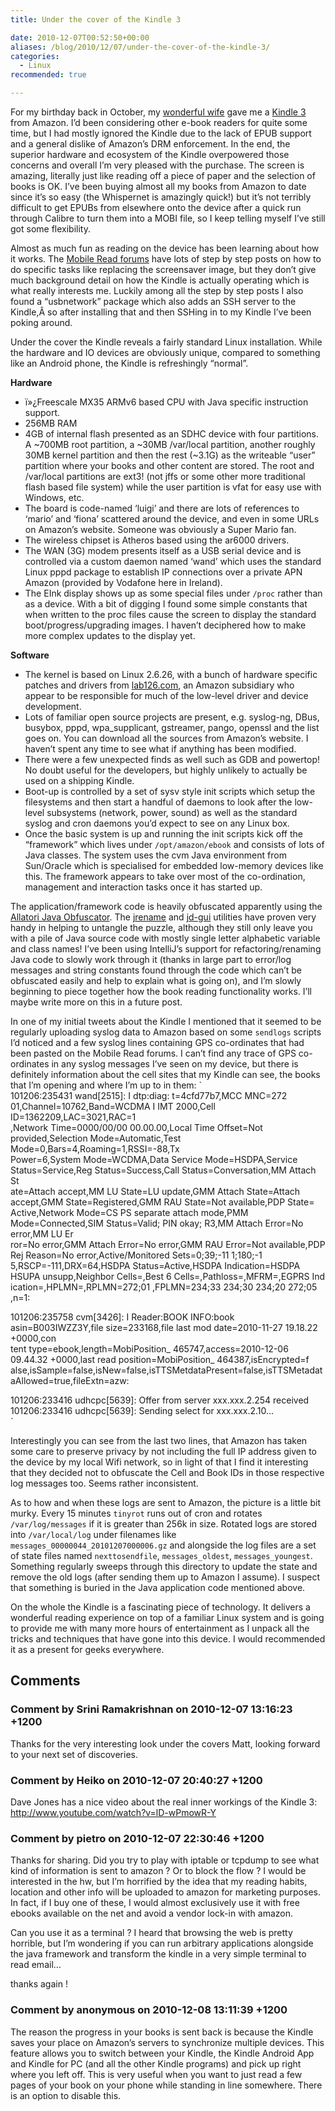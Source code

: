 ```yaml
---
title: Under the cover of the Kindle 3

date: 2010-12-07T00:52:50+00:00
aliases: /blog/2010/12/07/under-the-cover-of-the-kindle-3/
categories:
  - Linux
recommended: true

---
```

For my birthday back in October, my [wonderful wife][1] gave me a [Kindle 3][2] from Amazon. I&#8217;d been considering other e-book readers for quite some time, but I had mostly ignored the Kindle due to the lack of EPUB support and a general dislike of Amazon&#8217;s DRM enforcement. In the end, the superior hardware and ecosystem of the Kindle overpowered those concerns and overall I&#8217;m very pleased with the purchase. The screen is amazing, literally just like reading off a piece of paper and the selection of books is OK. I&#8217;ve been buying almost all my books from Amazon to date since it&#8217;s so easy (the Whispernet is amazingly quick!) but it&#8217;s not terribly difficult to get EPUBs from elsewhere onto the device after a quick run through Calibre to turn them into a MOBI file, so I keep telling myself I&#8217;ve still got some flexibility.

Almost as much fun as reading on the device has been learning about how it works. The [Mobile Read forums][3] have lots of step by step posts on how to do specific tasks like replacing the screensaver image, but they don&#8217;t give much background detail on how the Kindle is actually operating which is what really interests me. Luckily among all the step by step posts I also found a &#8220;usbnetwork&#8221; package which also adds an SSH server to the Kindle,Â so after installing that and then SSHing in to my Kindle I&#8217;ve been poking around.

Under the cover the Kindle reveals a fairly standard Linux installation. While the hardware and IO devices are obviously unique, compared to something like an Android phone, the Kindle is refreshingly &#8220;normal&#8221;.

**Hardware**

  * ï»¿Freescale MX35 ARMv6 based CPU with Java specific instruction support.
  * 256MB RAM
  * 4GB of internal flash presented as an SDHC device with four partitions. A ~700MB root partition, a ~30MB /var/local partition, another roughly 30MB kernel partition and then the rest (~3.1G) as the writeable &#8220;user&#8221; partition where your books and other content are stored. The root and /var/local partitions are ext3! (not jffs or some other more traditional flash based file system) while the user partition is vfat for easy use with Windows, etc.
  * The board is code-named &#8216;luigi&#8217; and there are lots of references to &#8216;mario&#8217; and &#8216;fiona&#8217; scattered around the device, and even in some URLs on Amazon&#8217;s website. Someone was obviously a Super Mario fan.
  * The wireless chipset is Atheros based using the ar6000 drivers.
  * The WAN (3G) modem presents itself as a USB serial device and is controlled via a custom daemon named &#8216;wand&#8217; which uses the standard Linux pppd package to establish IP connections over a private APN Amazon (provided by Vodafone here in Ireland).
  * The EInk display shows up as some special files under `/proc` rather than as a device. With a bit of digging I found some simple constants that when written to the proc files cause the screen to display the standard boot/progress/upgrading images. I haven&#8217;t deciphered how to make more complex updates to the display yet.

**Software**

  * The kernel is based on Linux 2.6.26, with a bunch of hardware specific patches and drivers from [lab126.com][4], an Amazon subsidiary who appear to be responsible for much of the low-level driver and device development.
  * Lots of familiar open source projects are present, e.g. syslog-ng, DBus, busybox, pppd, wpa_supplicant, gstreamer, pango, openssl and the list goes on. You can download all the sources from Amazon&#8217;s website. I haven&#8217;t spent any time to see what if anything has been modified.
  * There were a few unexpected finds as well such as GDB and powertop! No doubt useful for the developers, but highly unlikely to actually be used on a shipping Kindle.
  * Boot-up is controlled by a set of sysv style init scripts which setup the filesystems and then start a handful of daemons to look after the low-level subsystems (network, power, sound) as well as the standard syslog and cron daemons you&#8217;d expect to see on any Linux box.
  * Once the basic system is up and running the init scripts kick off the &#8220;framework&#8221; which lives under `/opt/amazon/ebook` and consists of lots of Java classes. The system uses the cvm Java environment from Sun/Oracle which is specialised for embedded low-memory devices like this. The framework appears to take over most of the co-ordination, management and interaction tasks once it has started up.

The application/framework code is heavily obfuscated apparently using the [Allatori Java Obfuscator][5]. The [jrename][6] and [jd-gui][7] utilities have proven very handy in helping to untangle the puzzle, although they still only leave you with a pile of Java source code with mostly single letter alphabetic variable and class names! I&#8217;ve been using IntelliJ&#8217;s support for refactoring/renaming Java code to slowly work through it (thanks in large part to error/log messages and string constants found through the code which can&#8217;t be obfuscated easily and help to explain what is going on), and I&#8217;m slowly beginning to piece together how the book reading functionality works. I&#8217;ll maybe write more on this in a future post.

In one of my initial tweets about the Kindle I mentioned that it seemed to be regularly uploading syslog data to Amazon based on some `sendlogs` scripts I&#8217;d noticed and a few syslog lines containing GPS co-ordinates that had been pasted on the Mobile Read forums. I can&#8217;t find any trace of GPS co-ordinates in any syslog messages I&#8217;ve seen on my device, but there is definitely information about the cell sites that my Kindle can see, the books that I&#8217;m opening and where I&#8217;m up to in them:
`<br />
101206:235431 wand[2515]: I dtp:diag: t=4cfd77b7,MCC MNC=272 01,Channel=10762,Band=WCDMA I IMT 2000,Cell ID=1362209,LAC=3021,RAC=1<br />
,Network Time=0000/00/00 00.00.00,Local Time Offset=Not provided,Selection Mode=Automatic,Test Mode=0,Bars=4,Roaming=1,RSSI=-88,Tx<br />
 Power=6,System Mode=WCDMA,Data Service Mode=HSDPA,Service Status=Service,Reg Status=Success,Call Status=Conversation,MM Attach St<br />
ate=Attach accept,MM LU State=LU update,GMM Attach State=Attach accept,GMM State=Registered,GMM RAU State=Not available,PDP State=<br />
Active,Network Mode=CS PS separate attach mode,PMM Mode=Connected,SIM Status=Valid; PIN okay; R3,MM Attach Error=No error,MM LU Er<br />
ror=No error,GMM Attach Error=No error,GMM RAU Error=Not available,PDP Rej Reason=No error,Active/Monitored Sets=0;39;-11 1;180;-1<br />
5,RSCP=-111,DRX=64,HSDPA Status=Active,HSDPA Indication=HSDPA HSUPA unsupp,Neighbor Cells=,Best 6 Cells=,Pathloss=,MFRM=,EGPRS Ind<br />
ication=,HPLMN=,RPLMN=272;01 ,FPLMN=234;33  234;30  234;20  272;05 ,n=1:</p>
<p>101206:235758 cvm[3426]: I Reader:BOOK INFO:book asin=B003IWZZ3Y,file size=233168,file last mod date=2010-11-27 19.18.22 +0000,con<br />
tent type=ebook,length=MobiPosition_ 465747,access=2010-12-06 09.44.32 +0000,last read position=MobiPosition_ 464387,isEncrypted=f<br />
alse,isSample=false,isNew=false,isTTSMetdataPresent=false,isTTSMetadataAllowed=true,fileExtn=azw:</p>
<p>101206:233416 udhcpc[5639]: Offer from server xxx.xxx.2.254 received<br />
101206:233416 udhcpc[5639]: Sending select for xxx.xxx.2.10...<br />
`

Interestingly you can see from the last two lines, that Amazon has taken some care to preserve privacy by not including the full IP address given to the device by my local Wifi network, so in light of that I find it interesting that they decided not to obfuscate the Cell and Book IDs in those respective log messages too. Seems rather inconsistent.

As to how and when these logs are sent to Amazon, the picture is a little bit murky. Every 15 minutes `tinyrot` runs out of cron and rotates `/var/log/messages` if it is greater than 256k in size. Rotated logs are stored into `/var/local/log` under filenames like `messages_00000044_20101207000006.gz` and alongside the log files are a set of state files named `nexttosendfile`, `messages_oldest`, `messages_youngest`. Something regularly sweeps through this directory to update the state and remove the old logs (after sending them up to Amazon I assume). I suspect that something is buried in the Java application code mentioned above.

On the whole the Kindle is a fascinating piece of technology. It delivers a wonderful reading experience on top of a familiar Linux system and is going to provide me with many more hours of entertainment as I unpack all the tricks and techniques that have gone into this device. I would recommended it as a present for geeks everywhere.

 [1]: http://www.sweetsnstitches.com/
 [2]: http://www.amazon.com/Kindle-Wireless-Reading-Display-Generation/dp/B003FSUDM4
 [3]: http://www.mobileread.com/forums/forumdisplay.php?f=140
 [4]: http://www.lab126.com
 [5]: http://www.allatori.com/
 [6]: http://adq.livejournal.com/107572.html
 [7]: http://java.decompiler.free.fr/

## Comments

### Comment by Srini Ramakrishnan on 2010-12-07 13:16:23 +1200
Thanks for the very interesting look under the covers Matt, looking forward to your next set of discoveries.

### Comment by Heiko on 2010-12-07 20:40:27 +1200
Dave Jones has a nice video about the real inner workings of the Kindle 3: <a href="http://www.youtube.com/watch?v=lD-wPmowR-Y" rel="nofollow ugc">http://www.youtube.com/watch?v=lD-wPmowR-Y</a>

### Comment by pietro on 2010-12-07 22:30:46 +1200
Thanks for sharing. Did you try to play with iptable or tcpdump to see what kind of information
is sent to amazon ? Or to block the flow ? I would be interested in the hw, but I&#8217;m horrified
by the idea that my reading habits, location and other info will be uploaded to amazon for
marketing purposes. In fact, if I buy one of these, I would almost exclusively use it with
free ebooks available on the net and avoid a vendor lock-in with amazon.

Can you use it as a terminal ? I heard that browsing the web is pretty horrible, but I&#8217;m wondering
if you can run arbitrary applications alongside the java framework and transform the kindle in a
very simple terminal to read email&#8230;

thanks again !

### Comment by anonymous on 2010-12-08 13:11:39 +1200
The reason the progress in your books is sent back is because the Kindle saves your place on Amazon&#8217;s servers to synchronize multiple devices. This feature allows you to switch between your Kindle, the Kindle Android App and Kindle for PC (and all the other Kindle programs) and pick up right where you left off. This is very useful when you want to just read a few pages of your book on your phone while standing in line somewhere. There is an option to disable this.